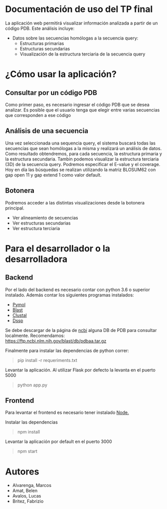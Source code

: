 # Documentación de uso del TP final 

La aplicación web permitirá visualizar información analizada a partir de un código PDB. Este análisis incluye:
- Datos sobre las secuencias homólogas a la secuencia query:
  - Estructuras primarias
  - Estructuras secundarias
  - Visualización de la estructura terciaria de la secuencia query

# ¿Cómo usar la aplicación? 

## Consultar por un código PDB
Como primer paso, es necesario ingresar el código PDB que se desea analizar. Es posible que el usuario tenga que elegir entre varias secuencias que corresponden a ese código 

## Análisis de una secuencia 
Una vez seleccionada una sequencia query, el sistema buscará todas las secuencias que sean homólogas a la misma y realizará un análisis de datos. Como resultado obtendremos, para cada secuencia, la estructura primaria y la estructura secundaria. Tambin podemos visualizar la estructura terciaria (3D) de la secuencia query.
Podremos especificar el E-value y el coverage. Hoy en día las búsquedas se realizan utilizando la matriz BLOSUM62 con gap open 11 y gap extend 1 como valor default.

## Botonera
Podremos acceder a las distintas visualizaciones desde la botonera principal. 
 - Ver alineamiento de secuencias 
 - Ver estructuras secundarias 
 - Ver estructura terciaria

# Para el desarrollador o la desarrolladora

## Backend

Por el lado del backend es necesario contar con python 3.6 o superior instalado.
Además contar los siguientes programas instalados: 
  - [Pymol](https://pymol.org/2/support.html?#installation)
  - [Blast](https://biopython.readthedocs.io/en/latest/chapter_blast.html)
  - [Clustal](http://www.clustal.org/omega/#Download)
  - [Dssp](https://ssbio.readthedocs.io/en/latest/instructions/dssp.html#installation-instructions-ubuntu)

Se debe descargar de la página de [ncbi](https://ftp.ncbi.nlm.nih.gov/blast/db) alguna DB de PDB para consultar localmente. Recomendamos: https://ftp.ncbi.nlm.nih.gov/blast/db/pdbaa.tar.gz

Finalmente para instalar las dependencias de python correr:

> pip install -r requeriments.txt

Levantar la aplicación. Al utilizar Flask por defecto la levanta en el puerto 5000

> python app.py

## Frontend

Para levantar el frontend es necesario tener instalado [Node.](https://nodejs.org/en/) 

Instalar las dependencias

> npm install

Levantar la aplicación por default en el puerto 3000

> npm start


# Autores
 - Alvarenga, Marcos
 - Amat, Belen 
 - Avalos, Lucas
 - Britez, Fabrizio
